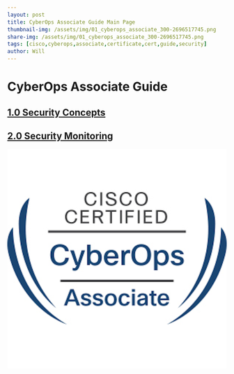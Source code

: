 ```yaml
---
layout: post
title: CyberOps Associate Guide Main Page
thumbnail-img: /assets/img/01_cyberops_associate_300-2696517745.png
share-img: /assets/img/01_cyberops_associate_300-2696517745.png
tags: [cisco,cyberops,associate,certificate,cert,guide,security]
author: Will
---
```

# CyberOps Associate Guide

## [1.0 Security Concepts](https://willanalyze.com/2024-09-08-cyberops-associate-guide-ch1/)

## [2.0 Security Monitoring](https://willanalyze.com/2024-09-09-cyberops-associate-guide-ch2/)

![Logo](/assets/img/01_cyberops_associate_300-2696517745.png)
